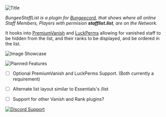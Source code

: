 <p align="center">
  
![Title](https://i.imgur.com/DRKmBIa.png)

*BungeeStaffList is a plugin for [Bungeecord](https://www.spigotmc.org/wiki/bungeecord/), that shows where all online Staff Members, Players with permision __stafflist.list__, are on the Network.*

It hooks into [PremiumVanish](https://www.spigotmc.org/resources/14404/) and [LuckPerms](https://luckperms.net/) allowing for vanished staff to be hidden from the list, and their ranks to be displayed, and be ordered in the list.

![Image Showcase](https://i.imgur.com/3tZnIh6.png)

![Planned Features](https://i.imgur.com/DMjhF5G.png)
- [ ] Optional PremiumVanish and LuckPerms Support. (Both currently a requirement)
- [ ] Alternate list layout similar to Essentials's /list
- [ ] Support for other Vanish and Rank plugins?


[![Discord Support](https://i.imgur.com/vvSPAXt.png)](https://mackenziemolloy.net/discord)
  
</p>

